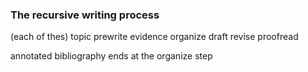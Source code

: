 ### The recursive writing process

(each of thes)
topic prewrite evidence organize draft revise proofread

annotated bibliography ends at the organize step